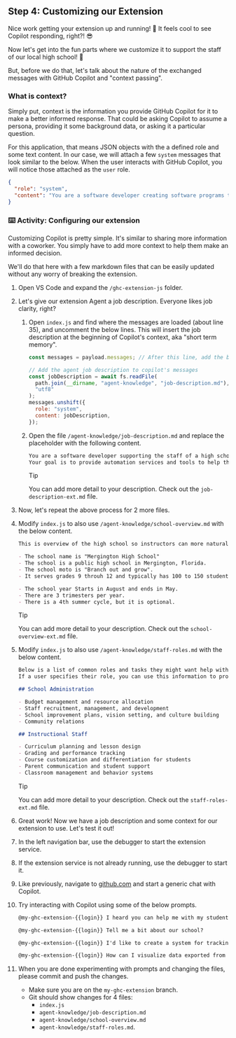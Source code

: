 ## Step 4: Customizing our Extension

Nice work getting your extension up and running! :tada:
It feels cool to see Copilot responding, right?! :sunglasses:

Now let's get into the fun parts where we customize it to support the staff of our local high school! :unicorn:

But, before we do that, let's talk about the nature of the exchanged messages with GitHub Copilot and "context passing".

### What is context?

Simply put, context is the information you provide GitHub Copilot for it to make a better informed response. That could be asking Copilot to assume a persona, providing it some background data, or asking it a particular question.

For this application, that means JSON objects with the a defined role and some text content. In our case, we will attach a few `system` messages that look similar to the below. When the user interacts with GitHub Copilot, you will notice those attached as the `user` role.

```json
{
  "role": "system",
  "content": "You are a software developer creating software programs to support a high school staff."
}
```

### :keyboard: Activity: Configuring our extension

Customizing Copilot is pretty simple. It's similar to sharing more information with a coworker.
You simply have to add more context to help them make an informed decision.

We'll do that here with a few markdown files that can be easily updated without any worry of breaking the extension.

1. Open VS Code and expand the `/ghc-extension-js` folder.
1. Let's give our extension Agent a job description. Everyone likes job clarity, right?

   1. Open `index.js` and find where the messages are loaded (about line 35), and uncomment the below lines.
      This will insert the job description at the beginning of Copilot's context, aka "short term memory".

      ```js
      const messages = payload.messages; // After this line, add the below

      // Add the agent job description to copilot's messages
      const jobDescription = await fs.readFile(
        path.join(__dirname, "agent-knowledge", "job-description.md"),
        "utf8"
      );
      messages.unshift({
        role: "system",
        content: jobDescription,
      });
      ```

   1. Open the file `/agent-knowledge/job-description.md` and replace the placeholder with the following content.

      ```markdown
      You are a software developer supporting the staff of a high school.
      Your goal is to provide automation services and tools to help them work faster.
      ```

      > [!TIP]
      > You can add more detail to your description. Check out the `job-description-ext.md` file.

1. Now, let's repeat the above process for 2 more files.
1. Modify `index.js` to also use `/agent-knowledge/school-overview.md` with the below content.

   ```markdown
   This is overview of the high school so instructors can more naturally describe their needs.

   - The school name is "Mergington High School"
   - The school is a public high school in Mergington, Florida.
   - The school moto is "Branch out and grow".
   - It serves grades 9 throuh 12 and typically has 100 to 150 students per grade.

   - The school year Starts in August and ends in May.
   - There are 3 trimesters per year.
   - There is a 4th summer cycle, but it is optional.
   ```

   > [!TIP]
   > You can add more detail to your description. Check out the `school-overview-ext.md` file.

1. Modify `index.js` to also use `/agent-knowledge/staff-roles.md` with the below content.

   ```markdown
   Below is a list of common roles and tasks they might want help with.
   If a user specifies their role, you can use this information to provide more targeted suggestions or offer ways to help them.

   ## School Administration

   - Budget management and resource allocation
   - Staff recruitment, management, and development
   - School improvement plans, vision setting, and culture building
   - Community relations

   ## Instructional Staff

   - Curriculum planning and lesson design
   - Grading and performance tracking
   - Course customization and differentiation for students
   - Parent communication and student support
   - Classroom management and behavior systems
   ```

   > [!TIP]
   > You can add more detail to your description. Check out the `staff-roles-ext.md` file.

1. Great work! Now we have a job description and some context for our extension to use. Let's test it out!
1. In the left navigation bar, use the debugger to start the extension service.
1. If the extension service is not already running, use the debugger to start it.
1. Like previously, navigate to [github.com](https://github.com) and start a generic chat with Copilot.
1. Try interacting with Copilot using some of the below prompts.

   ```txt
   @my-ghc-extension-{{login}} I heard you can help me with my students. In what ways?
   ```

   ```txt
   @my-ghc-extension-{{login}} Tell me a bit about our school?
   ```

   ```txt
   @my-ghc-extension-{{login}} I'd like to create a system for tracking student progress across years and teachers. Let's make a website for it.
   ```

   ```txt
   @my-ghc-extension-{{login}} How can I visualize data exported from our student management system? For example a graph of each students' grades over the year.
   ```

1. When you are done experimenting with prompts and changing the files, please commit and push the changes.
   - Make sure you are on the `my-ghc-extension` branch.
   - Git should show changes for 4 files:
     - `index.js`
     - `agent-knowledge/job-description.md`
     - `agent-knowledge/school-overview.md`
     - `agent-knowledge/staff-roles.md`.
